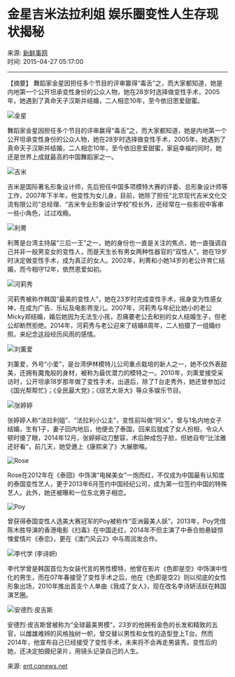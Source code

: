 # 金星吉米法拉利姐 娱乐圈变性人生存现状揭秘

来源: [新鲜事网](http://mp.sohu.com/profile?xpt=c29odXptdHQwcWdjeWZAc29odS5jb20=)  
时间: 2015-04-27 05:17:00  

---  

【摘要】 舞蹈家金星因担任多个节目的评审赢得“毒舌”之，而大家都知道，她是内地第一个公开坦承变性身份的公众人物，她在28岁时选择做变性手术，2005年，她遇到了真命天子汉斯并结婚，二人相恋10年，至今依旧恩爱甜蜜。  

![金星](https://n1.itc.cn/img8/wb/smccloud/recom/2015/04/27/143008358330216517.JPEG)  

舞蹈家金星因担任多个节目的评审赢得“毒舌”之，而大家都知道，她是内地第一个公开坦承变性身份的公众人物，她在28岁时选择做变性手术，2005年，她遇到了真命天子汉斯并结婚，二人相恋10年，至今依旧恩爱甜蜜，家庭幸福的同时，她还是世界上成就最高的中国舞蹈家之一。  

![吉米](https://n1.itc.cn/img8/wb/smccloud/recom/2015/04/27/143008358670141943.JPEG)  

吉米是国际著名形象设计师，先后担任中国多项模特大赛的评委、总形象设计师等工作，2007年下半年，他变性为女儿身，目前，她除了担任“北京现代吉米文化交流有限公司”总经理、“吉米专业形象设计学校”校长外，还经常在一些影视中客串一些小角色，过过戏瘾。  

![利菁](https://n1.itc.cn/img8/wb/smccloud/recom/2015/04/27/143008358704310023.JPEG)  

利菁是台湾主持届“三后一王”之一，她的身份也一直是关注的焦点，她一直强调自己并非一般男变女的变性人，而是天生长有男女两种性器官的“双性人”，她在19岁时决定做变性手术，成为真正的女人。2002年，利菁和小她14岁的老公许育仁结婚，而今相守12年，依然恩爱如初。  

![河莉秀](https://n1.itc.cn/img8/wb/smccloud/recom/2015/04/27/143008358741397810.JPEG)  

河莉秀被称作韩国“最美的变性人”，她在23岁时完成变性手术，摇身变为性感女神，在成为广告、乐坛及电影界宠儿。2007年，河莉秀与年纪比她小的老公 Micky郑结婚，婚后她因为无法生小孩，忍痛要老公去和别的女人结婚生子，但老公却断然拒绝。2014年，河莉秀与老公迎来了结婚8周年，二人拍摄了一组婚纱照，来纪念这段经历风雨的感情。  

![刘薰爱](https://n1.itc.cn/img8/wb/smccloud/recom/2015/04/27/143008358772270999.JPEG)  

刘薰爱，外号“小爱”，是台湾伊林模特儿公司重点栽培的新人之一，她不仅外表甜美，还拥有魔鬼般的身材，被称为最优潜力的模特之一。2010年，刘熏爱接受采访时，公开坦承18岁那年做了变性手术，出道后，除了T台走秀外，她还曾参加过《国光帮帮忙》；《全民最大党》；《综艺大哥大》等众多娱乐节目。  

![张婷婷](https://n1.itc.cn/img8/wb/smccloud/recom/2015/04/27/143008358802364355.JPEG)  

张婷婷人称“法拉利姐”、“法拉利小公主”，变性前叫做“阿义”，曾与1名内地女子结婚，生有1子，妻子回内地后，他便去了泰国，回来后就成了女人扮相，令众人顿时傻了眼，2014年12月，张婷婷动刀整容，术后肿成包子脸，但她自夸“比泫雅还好看”，前几天，她受邀上《康熙来了》大展歌喉。  

![Rose](https://n1.itc.cn/img8/wb/smccloud/recom/2015/04/27/143008358831273419.JPEG)  

Rose在2012年在《泰囧》中饰演“电梯美女”一炮而红，不仅成为中国最有认知度的泰国变性艺人，更于2013年6月签约中国经纪公司，成为第一位签约中国的特殊艺人。此外，她还被曝和一位东北男子相恋。  

![Poy](https://n1.itc.cn/img8/wb/smccloud/recom/2015/04/27/143008358855516359.JPEG)  

曾获得泰国变性人选美大赛冠军的Poy被称作“亚洲最美人妖”。2013年，Poy凭借陈木胜导演的香港电影《扫毒》在中国走红，2014年不但主演了中泰合拍悬疑惊悚爱情片《泰恋》，更在《澳门风云2》中与周润发合作。  

![李代学 (李诗妍)](https://n1.itc.cn/img8/wb/smccloud/recom/2015/04/27/143008358890879122.JPEG)  

李代学曾是韩国首位为女装代言的男性模特，他曾在影片《色即是空》中饰演中性化的男生，而在07年春接受了变性手术之后，他在《色即是空2》则以彻底的女性形象出场，2010年推出首支个人单曲《我成了女人》，现在改名李诗妍活跃在韩国演艺圈。  

![安德烈·皮吉斯](https://n1.itc.cn/img8/wb/smccloud/recom/2015/04/27/143008358928002494.JPEG)  

安德烈·皮吉斯曾被称为“全球最美男模”，23岁的他拥有金色的长发和精致的五官，以雌雄难辨的风格独树一帜，曾交替以男性和女性的造型登上T台。然而 2014年，他宣布自己已经接受了变性手术，未来将不会再走男装秀。变性后的她，还决定拍摄纪录片，用镜头记录自己的人生。  

来源: [ent.cqnews.net](https://mt.sohu.com/20150427/n411928838.shtml)